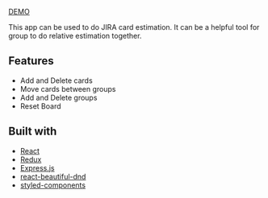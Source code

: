 [DEMO](https://relative-estimation.herokuapp.com/)

This app can be used to do JIRA card estimation. It can be a helpful tool for group to do relative estimation together.

## Features 

- Add and Delete cards
- Move cards between groups
- Add and Delete groups
- Reset Board

## Built with 

- [React](https://github.com/facebook/react)
- [Redux](https://github.com/reduxjs/redux)
- [Express.js](https://github.com/expressjs)
- [react-beautiful-dnd](https://github.com/atlassian/react-beautiful-dnd)
- [styled-components](https://www.styled-components.com/)
